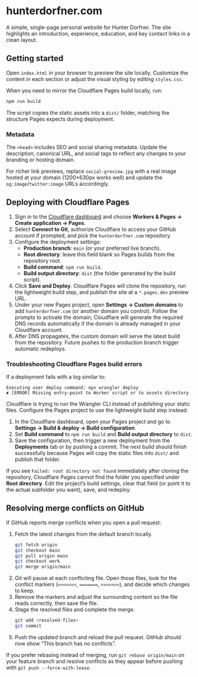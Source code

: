 # hunterdorfner.com

A simple, single-page personal website for Hunter Dorfner. The site highlights an introduction, experience, education, and key contact links in a clean layout.

## Getting started

Open `index.html` in your browser to preview the site locally. Customize the content in each section or adjust the visual styling by editing `styles.css`.

When you need to mirror the Cloudflare Pages build locally, run:

```bash
npm run build
```

The script copies the static assets into a `dist/` folder, matching the structure Pages expects during deployment.

### Metadata

The `<head>` includes SEO and social sharing metadata. Update the description, canonical URL, and social tags to reflect any changes to your branding or hosting domain.

For richer link previews, replace `social-preview.jpg` with a real image hosted at your domain (1200×630px works well) and update the `og:image`/`twitter:image` URLs accordingly.

## Deploying with Cloudflare Pages

1. Sign in to the [Cloudflare dashboard](https://dash.cloudflare.com/) and choose **Workers & Pages → Create application → Pages**.
2. Select **Connect to Git**, authorize Cloudflare to access your GitHub account if prompted, and pick the `hunterdorfner.com` repository.
3. Configure the deployment settings:
   * **Production branch**: `main` (or your preferred live branch).
   * **Root directory**: leave this field blank so Pages builds from the repository root.
   * **Build command**: `npm run build`.
   * **Build output directory**: `dist` (the folder generated by the build script).
4. Click **Save and Deploy**. Cloudflare Pages will clone the repository, run the lightweight build step, and publish the site at a `*.pages.dev` preview URL.
5. Under your new Pages project, open **Settings → Custom domains** to add `hunterdorfner.com` (or another domain you control). Follow the prompts to activate the domain; Cloudflare will generate the required DNS records automatically if the domain is already managed in your Cloudflare account.
6. After DNS propagates, the custom domain will serve the latest build from the repository. Future pushes to the production branch trigger automatic redeploys.

### Troubleshooting Cloudflare Pages build errors

If a deployment fails with a log similar to:

```
Executing user deploy command: npx wrangler deploy
✘ [ERROR] Missing entry-point to Worker script or to assets directory
```

Cloudflare is trying to run the Wrangler CLI instead of publishing your static files. Configure the Pages project to use the lightweight build step instead:

1. In the Cloudflare dashboard, open your Pages project and go to **Settings → Build & deploy → Build configuration**.
2. Set **Build command** to `npm run build` and **Build output directory** to `dist`.
3. Save the configuration, then trigger a new deployment from the **Deployments** tab or by pushing a commit. The next build should finish successfully because Pages will copy the static files into `dist/` and publish that folder.

If you see `Failed: root directory not found` immediately after cloning the repository, Cloudflare Pages cannot find the folder you specified under **Root directory**. Edit the project’s build settings, clear that field (or point it to the actual subfolder you want), save, and redeploy.

## Resolving merge conflicts on GitHub

If GitHub reports merge conflicts when you open a pull request:

1. Fetch the latest changes from the default branch locally.
   ```bash
   git fetch origin
   git checkout main
   git pull origin main
   git checkout work
   git merge origin/main
   ```
2. Git will pause at each conflicting file. Open those files, look for the conflict markers (`<<<<<<<`, `=======`, `>>>>>>>`), and decide which changes to keep.
3. Remove the markers and adjust the surrounding content so the file reads correctly, then save the file.
4. Stage the resolved files and complete the merge.
   ```bash
   git add <resolved-files>
   git commit
   ```
5. Push the updated branch and reload the pull request. GitHub should now show “This branch has no conflicts”.

If you prefer rebasing instead of merging, run `git rebase origin/main` on your feature branch and resolve conflicts as they appear before pushing with `git push --force-with-lease`.
